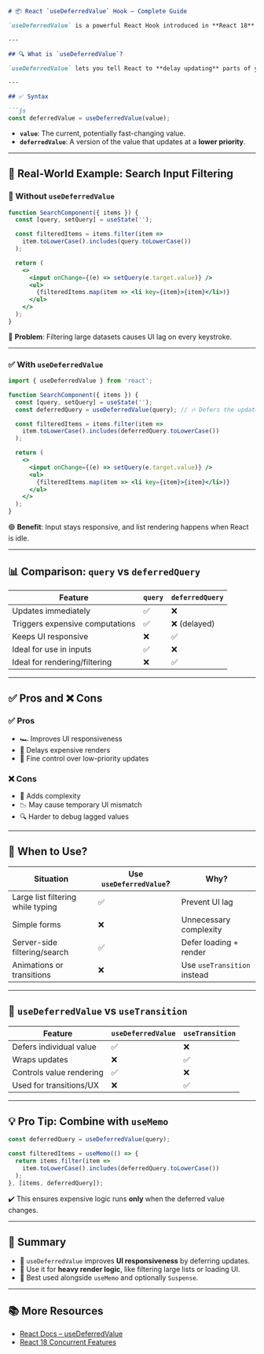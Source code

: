 
```markdown
# 📦 React `useDeferredValue` Hook – Complete Guide

`useDeferredValue` is a powerful React Hook introduced in **React 18** to help improve **performance** by deferring low-priority updates. This guide walks you through its purpose, usage, and best practices with a real-world example.

---

## 🔍 What is `useDeferredValue`?

`useDeferredValue` lets you tell React to **delay updating** parts of your UI that don't need to update immediately. This is especially useful when you want to **keep your app responsive** during expensive renders.

---

## ✅ Syntax

```js
const deferredValue = useDeferredValue(value);
```

- **`value`**: The current, potentially fast-changing value.
- **`deferredValue`**: A version of the value that updates at a **lower priority**.

---

## 🧪 Real-World Example: Search Input Filtering

### 🧱 Without `useDeferredValue`

```jsx
function SearchComponent({ items }) {
  const [query, setQuery] = useState('');

  const filteredItems = items.filter(item =>
    item.toLowerCase().includes(query.toLowerCase())
  );

  return (
    <>
      <input onChange={(e) => setQuery(e.target.value)} />
      <ul>
        {filteredItems.map(item => <li key={item}>{item}</li>)}
      </ul>
    </>
  );
}
```

🔴 **Problem**: Filtering large datasets causes UI lag on every keystroke.

---

### ✅ With `useDeferredValue`

```jsx
import { useDeferredValue } from 'react';

function SearchComponent({ items }) {
  const [query, setQuery] = useState('');
  const deferredQuery = useDeferredValue(query); // 🔥 Defers the update

  const filteredItems = items.filter(item =>
    item.toLowerCase().includes(deferredQuery.toLowerCase())
  );

  return (
    <>
      <input onChange={(e) => setQuery(e.target.value)} />
      <ul>
        {filteredItems.map(item => <li key={item}>{item}</li>)}
      </ul>
    </>
  );
}
```

🟢 **Benefit**: Input stays responsive, and list rendering happens when React is idle.

---

## 📊 Comparison: `query` vs `deferredQuery`

| Feature                         | `query` | `deferredQuery` |
|---------------------------------|--------|-----------------|
| Updates immediately             | ✅     | ❌              |
| Triggers expensive computations | ✅     | ❌ (delayed)     |
| Keeps UI responsive             | ❌     | ✅              |
| Ideal for use in inputs         | ✅     | ❌              |
| Ideal for rendering/filtering   | ❌     | ✅              |

---

## ✅ Pros and ❌ Cons

### ✅ Pros

- 🏎️ Improves UI responsiveness
- 🔄 Delays expensive renders
- 🎯 Fine control over low-priority updates

### ❌ Cons

- 🧠 Adds complexity
- 📉 May cause temporary UI mismatch
- 🔍 Harder to debug lagged values

---

## 📍 When to Use?

| Situation                                | Use `useDeferredValue`? | Why?                              |
|------------------------------------------|--------------------------|-----------------------------------|
| Large list filtering while typing        | ✅                       | Prevent UI lag                   |
| Simple forms                             | ❌                       | Unnecessary complexity            |
| Server-side filtering/search             | ✅                       | Defer loading + render            |
| Animations or transitions                | ❌                       | Use `useTransition` instead       |

---

## 🔁 `useDeferredValue` vs `useTransition`

| Feature                     | `useDeferredValue` | `useTransition`  |
|----------------------------|--------------------|------------------|
| Defers individual value     | ✅                 | ❌               |
| Wraps updates               | ❌                 | ✅               |
| Controls value rendering    | ✅                 | ❌               |
| Used for transitions/UX     | ❌                 | ✅               |

---

## 💡 Pro Tip: Combine with `useMemo`

```jsx
const deferredQuery = useDeferredValue(query);

const filteredItems = useMemo(() => {
  return items.filter(item =>
    item.toLowerCase().includes(deferredQuery.toLowerCase())
  );
}, [items, deferredQuery]);
```

✔️ This ensures expensive logic runs **only** when the deferred value changes.

---

## 🧩 Summary

- 🧠 `useDeferredValue` improves **UI responsiveness** by deferring updates.
- 💪 Use it for **heavy render logic**, like filtering large lists or loading UI.
- 🧰 Best used alongside `useMemo` and optionally `Suspense`.

---

## 📚 More Resources

- [React Docs – useDeferredValue](https://react.dev/reference/react/useDeferredValue)
- [React 18 Concurrent Features](https://react.dev/learn/start-a-new-react-project#react-18-and-concurrent-features)

